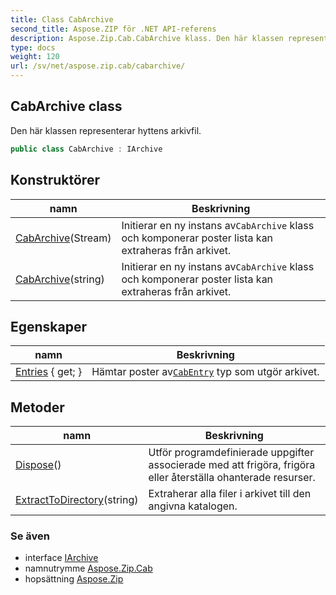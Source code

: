 ```yaml
---
title: Class CabArchive
second_title: Aspose.ZIP för .NET API-referens
description: Aspose.Zip.Cab.CabArchive klass. Den här klassen representerar hyttens arkivfil.
type: docs
weight: 120
url: /sv/net/aspose.zip.cab/cabarchive/
---
```

## CabArchive class

Den här klassen representerar hyttens arkivfil.

```csharp
public class CabArchive : IArchive
```

## Konstruktörer

| namn | Beskrivning |
| --- | --- |
| [CabArchive](cabarchive/#constructor)(Stream) | Initierar en ny instans av`CabArchive` klass och komponerar poster lista kan extraheras från arkivet. |
| [CabArchive](cabarchive/#constructor_1)(string) | Initierar en ny instans av`CabArchive` klass och komponerar poster lista kan extraheras från arkivet. |

## Egenskaper

| namn | Beskrivning |
| --- | --- |
| [Entries](../../aspose.zip.cab/cabarchive/entries/) { get; } | Hämtar poster av[`CabEntry`](../cabentry/) typ som utgör arkivet. |

## Metoder

| namn | Beskrivning |
| --- | --- |
| [Dispose](../../aspose.zip.cab/cabarchive/dispose/)() | Utför programdefinierade uppgifter associerade med att frigöra, frigöra eller återställa ohanterade resurser. |
| [ExtractToDirectory](../../aspose.zip.cab/cabarchive/extracttodirectory/)(string) | Extraherar alla filer i arkivet till den angivna katalogen. |

### Se även

* interface [IArchive](../../aspose.zip/iarchive/)
* namnutrymme [Aspose.Zip.Cab](../../aspose.zip.cab/)
* hopsättning [Aspose.Zip](../../)


